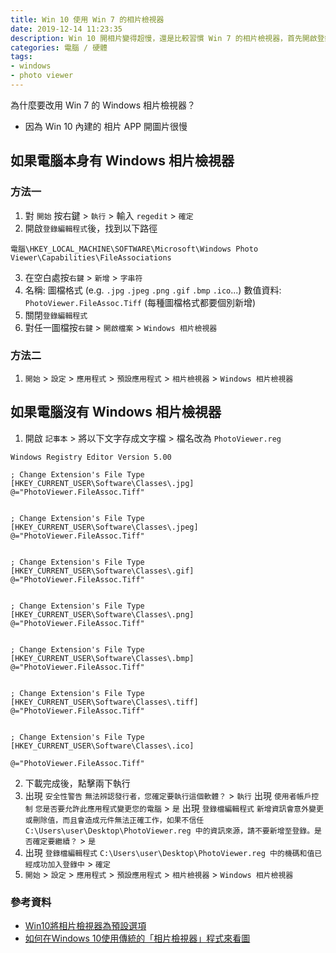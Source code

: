 ```yaml
---
title: Win 10 使用 Win 7 的相片檢視器
date: 2019-12-14 11:23:35
description: Win 10 開相片變得超慢，還是比較習慣 Win 7 的相片檢視器，首先開啟登錄編輯程式，找到以下路徑，電腦\HKEY_LOCAL_MACHINE\SOFTWARE\Microsoft\Windows Photo Viewer\Capabilities\FileAssociations ...
categories: 電腦 / 硬體
tags: 
- windows
- photo viewer
---
```


為什麼要改用 Win 7 的 Windows 相片檢視器？
- 因為 Win 10 內建的 相片 APP 開圖片很慢

<!-- more -->

## 如果電腦本身有 Windows 相片檢視器

### 方法一
1. 對 `開始` 按右鍵 > `執行` > 輸入 `regedit` > `確定`
2. 開啟`登錄編輯程式`後，找到以下路徑
```
電腦\HKEY_LOCAL_MACHINE\SOFTWARE\Microsoft\Windows Photo Viewer\Capabilities\FileAssociations
```
3. 在空白處按`右鍵` > `新增` > `字串符`
4. 名稱: 圖檔格式 (e.g. `.jpg` `.jpeg` `.png` `.gif` `.bmp` `.ico`...)
數值資料:  `PhotoViewer.FileAssoc.Tiff`
(每種圖檔格式都要個別新增)
5. 關閉`登錄編輯程式`
6. 對任一圖檔按`右鍵` > `開啟檔案` >  `Windows 相片檢視器`

### 方法二
1. `開始` > `設定` > `應用程式` > `預設應用程式` > `相片檢視器` > `Windows 相片檢視器`

## 如果電腦沒有 Windows 相片檢視器
1. 開啟 `記事本` > 將以下文字存成文字檔 > 檔名改為 `PhotoViewer.reg`
```
Windows Registry Editor Version 5.00

; Change Extension's File Type
[HKEY_CURRENT_USER\Software\Classes\.jpg]
@="PhotoViewer.FileAssoc.Tiff"


; Change Extension's File Type
[HKEY_CURRENT_USER\Software\Classes\.jpeg]
@="PhotoViewer.FileAssoc.Tiff"


; Change Extension's File Type
[HKEY_CURRENT_USER\Software\Classes\.gif]
@="PhotoViewer.FileAssoc.Tiff"


; Change Extension's File Type
[HKEY_CURRENT_USER\Software\Classes\.png]
@="PhotoViewer.FileAssoc.Tiff"


; Change Extension's File Type
[HKEY_CURRENT_USER\Software\Classes\.bmp]
@="PhotoViewer.FileAssoc.Tiff"


; Change Extension's File Type
[HKEY_CURRENT_USER\Software\Classes\.tiff]
@="PhotoViewer.FileAssoc.Tiff"


; Change Extension's File Type
[HKEY_CURRENT_USER\Software\Classes\.ico]

@="PhotoViewer.FileAssoc.Tiff"
```
2. 下載完成後，點擊兩下執行
3. 出現 `安全性警告` `無法辨認發行者，您確定要執行這個軟體？` > `執行`
出現 `使用者帳戶控制`  `您是否要允許此應用程式變更您的電腦` > `是`
出現 `登錄檔編輯程式` `新增資訊會意外變更或刪除值，而且會造成元件無法正確工作，如果不信任 C:\Users\user\Desktop\PhotoViewer.reg 中的資訊來源，請不要新增至登錄。是否確定要繼續？` > `是`
4. 出現 `登錄檔編輯程式` `C:\Users\user\Desktop\PhotoViewer.reg 中的機碼和值已經成功加入登錄中` > `確定`
5. `開始` > `設定` > `應用程式` > `預設應用程式` > `相片檢視器` > `Windows 相片檢視器`

### 參考資料
- [Win10將相片檢視器為預設選項](https://hcwang.pixnet.net/blog/post/42718982-win10%E5%B0%87%E7%9B%B8%E7%89%87%E6%AA%A2%E8%A6%96%E5%99%A8%E7%82%BA%E9%A0%90%E8%A8%AD%E9%81%B8%E9%A0%85)
- [如何在Windows 10使用傳統的「相片檢視器」程式來看圖](https://www.kocpc.com.tw/archives/95887)